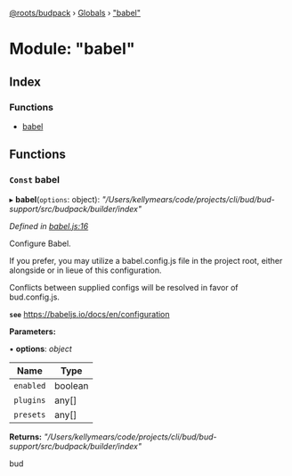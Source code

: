 [@roots/budpack](../README.md) › [Globals](../globals.md) › ["babel"](_babel_.md)

# Module: "babel"

## Index

### Functions

* [babel](_babel_.md#const-babel)

## Functions

### `Const` babel

▸ **babel**(`options`: object): *"/Users/kellymears/code/projects/cli/bud/bud-support/src/budpack/builder/index"*

*Defined in [babel.js:16](https://github.com/roots/bud-support/blob/5f43850/src/budpack/builder/api/babel.js#L16)*

Configure Babel.

If you prefer, you may utilize a babel.config.js file in the project root,
either alongside or in lieue of this configuration.

Conflicts between supplied configs will be resolved in favor of bud.config.js.

**`see`** https://babeljs.io/docs/en/configuration

**Parameters:**

▪ **options**: *object*

Name | Type |
------ | ------ |
`enabled` | boolean |
`plugins` | any[] |
`presets` | any[] |

**Returns:** *"/Users/kellymears/code/projects/cli/bud/bud-support/src/budpack/builder/index"*

bud

